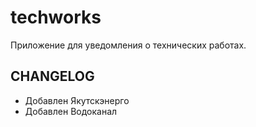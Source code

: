 # techworks

Приложение для уведомления о технических работах.

## CHANGELOG

* Добавлен Якутскэнерго
* Добавлен Водоканал